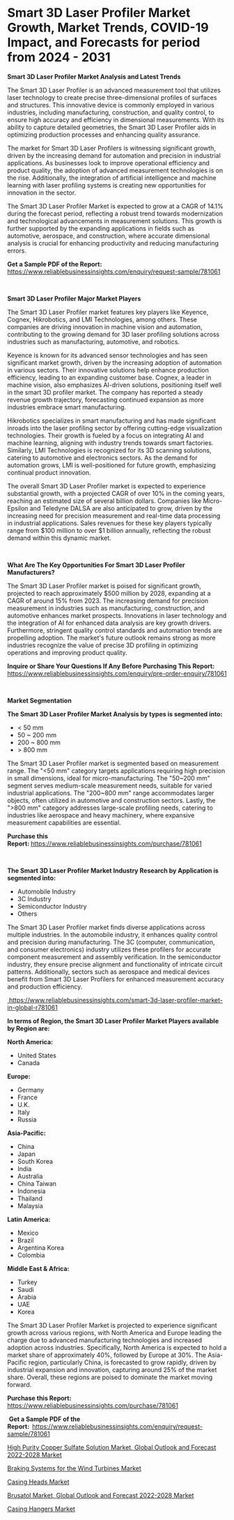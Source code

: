 <p><h1>Smart 3D Laser Profiler Market Growth, Market Trends, COVID-19 Impact, and Forecasts for period from 2024 - 2031</h1></p><p><strong>Smart 3D Laser Profiler Market Analysis and Latest Trends</strong></p>
<p><p>The Smart 3D Laser Profiler is an advanced measurement tool that utilizes laser technology to create precise three-dimensional profiles of surfaces and structures. This innovative device is commonly employed in various industries, including manufacturing, construction, and quality control, to ensure high accuracy and efficiency in dimensional measurements. With its ability to capture detailed geometries, the Smart 3D Laser Profiler aids in optimizing production processes and enhancing quality assurance.</p><p>The market for Smart 3D Laser Profilers is witnessing significant growth, driven by the increasing demand for automation and precision in industrial applications. As businesses look to improve operational efficiency and product quality, the adoption of advanced measurement technologies is on the rise. Additionally, the integration of artificial intelligence and machine learning with laser profiling systems is creating new opportunities for innovation in the sector.</p><p>The Smart 3D Laser Profiler Market is expected to grow at a CAGR of 14.1% during the forecast period, reflecting a robust trend towards modernization and technological advancements in measurement solutions. This growth is further supported by the expanding applications in fields such as automotive, aerospace, and construction, where accurate dimensional analysis is crucial for enhancing productivity and reducing manufacturing errors.</p></p>
<p><strong>Get a Sample PDF of the Report:&nbsp;</strong> <a href="https://www.reliablebusinessinsights.com/enquiry/request-sample/781061?utm_campaign=1260&utm_medium=2&utm_source=Github&utm_content=ia&utm_term=15102024&utm_id=smart-3d-laser-profiler">https://www.reliablebusinessinsights.com/enquiry/request-sample/781061</a></p>
<p>&nbsp;</p>
<p><strong>Smart 3D Laser Profiler Major Market Players</strong></p>
<p><p>The Smart 3D Laser Profiler market features key players like Keyence, Cognex, Hikrobotics, and LMI Technologies, among others. These companies are driving innovation in machine vision and automation, contributing to the growing demand for 3D laser profiling solutions across industries such as manufacturing, automotive, and robotics.</p><p>Keyence is known for its advanced sensor technologies and has seen significant market growth, driven by the increasing adoption of automation in various sectors. Their innovative solutions help enhance production efficiency, leading to an expanding customer base. Cognex, a leader in machine vision, also emphasizes AI-driven solutions, positioning itself well in the smart 3D profiler market. The company has reported a steady revenue growth trajectory, forecasting continued expansion as more industries embrace smart manufacturing.</p><p>Hikrobotics specializes in smart manufacturing and has made significant inroads into the laser profiling sector by offering cutting-edge visualization technologies. Their growth is fueled by a focus on integrating AI and machine learning, aligning with industry trends towards smart factories. Similarly, LMI Technologies is recognized for its 3D scanning solutions, catering to automotive and electronics sectors. As the demand for automation grows, LMI is well-positioned for future growth, emphasizing continual product innovation.</p><p>The overall Smart 3D Laser Profiler market is expected to experience substantial growth, with a projected CAGR of over 10% in the coming years, reaching an estimated size of several billion dollars. Companies like Micro-Epsilon and Teledyne DALSA are also anticipated to grow, driven by the increasing need for precision measurement and real-time data processing in industrial applications. Sales revenues for these key players typically range from $100 million to over $1 billion annually, reflecting the robust demand within this dynamic market.</p></p>
<p>&nbsp;</p>
<p><strong>What Are The Key Opportunities For Smart 3D Laser Profiler Manufacturers?</strong></p>
<p><p>The Smart 3D Laser Profiler market is poised for significant growth, projected to reach approximately $500 million by 2028, expanding at a CAGR of around 15% from 2023. The increasing demand for precision measurement in industries such as manufacturing, construction, and automotive enhances market prospects. Innovations in laser technology and the integration of AI for enhanced data analysis are key growth drivers. Furthermore, stringent quality control standards and automation trends are propelling adoption. The market's future outlook remains strong as more industries recognize the value of precise 3D profiling in optimizing operations and improving product quality.</p></p>
<p><strong>Inquire or Share Your Questions If Any Before Purchasing This Report:</strong> <a href="https://www.reliablebusinessinsights.com/enquiry/pre-order-enquiry/781061?utm_campaign=1260&utm_medium=2&utm_source=Github&utm_content=ia&utm_term=15102024&utm_id=smart-3d-laser-profiler">https://www.reliablebusinessinsights.com/enquiry/pre-order-enquiry/781061</a></p>
<p>&nbsp;</p>
<p><strong>Market Segmentation</strong></p>
<p><strong>The Smart 3D Laser Profiler Market Analysis by types is segmented into:</strong></p>
<p><ul><li>< 50 mm</li><li>50 ~ 200 mm</li><li>200 ~ 800 mm</li><li>> 800 mm</li></ul></p>
<p><p>The Smart 3D Laser Profiler market is segmented based on measurement range. The "<50 mm" category targets applications requiring high precision in small dimensions, ideal for micro-manufacturing. The "50~200 mm" segment serves medium-scale measurement needs, suitable for varied industrial applications. The "200~800 mm" range accommodates larger objects, often utilized in automotive and construction sectors. Lastly, the ">800 mm" category addresses large-scale profiling needs, catering to industries like aerospace and heavy machinery, where expansive measurement capabilities are essential.</p></p>
<p><strong>Purchase this Report:&nbsp;</strong><a href="https://www.reliablebusinessinsights.com/purchase/781061?utm_campaign=1260&utm_medium=2&utm_source=Github&utm_content=ia&utm_term=15102024&utm_id=smart-3d-laser-profiler">https://www.reliablebusinessinsights.com/purchase/781061</a></p>
<p>&nbsp;</p>
<p><strong>The Smart 3D Laser Profiler Market Industry Research by Application is segmented into:</strong></p>
<p><ul><li>Automobile Industry</li><li>3C Industry</li><li>Semiconductor Industry</li><li>Others</li></ul></p>
<p><p>The Smart 3D Laser Profiler market finds diverse applications across multiple industries. In the automobile industry, it enhances quality control and precision during manufacturing. The 3C (computer, communication, and consumer electronics) industry utilizes these profilers for accurate component measurement and assembly verification. In the semiconductor industry, they ensure precise alignment and functionality of intricate circuit patterns. Additionally, sectors such as aerospace and medical devices benefit from Smart 3D Laser Profilers for enhanced measurement accuracy and production efficiency.</p></p>
<p><a href="https://www.reliablebusinessinsights.com/smart-3d-laser-profiler-market-in-global-r781061?utm_campaign=1260&utm_medium=2&utm_source=Github&utm_content=ia&utm_term=15102024&utm_id=smart-3d-laser-profiler">&nbsp;https://www.reliablebusinessinsights.com/smart-3d-laser-profiler-market-in-global-r781061</a></p>
<p><strong>In terms of Region, the Smart 3D Laser Profiler Market Players available by Region are:</strong></p>
<p>
    <p> <strong> North America: </strong>
        <ul>
            <li>United States</li>
            <li>Canada</li>
        </ul>
        </p> 
    <p> <strong> Europe: </strong>
        <ul>
            <li>Germany</li>
            <li>France</li>
            <li>U.K.</li>
            <li>Italy</li>
            <li>Russia</li>
        </ul>
        </p> 
    <p> <strong> Asia-Pacific: </strong>
        <ul>
            <li>China</li>
            <li>Japan</li>
            <li>South Korea</li>
            <li>India</li>
            <li>Australia</li>
            <li>China Taiwan</li>
            <li>Indonesia</li>
            <li>Thailand</li>
            <li>Malaysia</li>
        </ul>
        </p> 
    <p> <strong> Latin America: </strong>
        <ul>
            <li>Mexico</li>
            <li>Brazil</li>
            <li>Argentina Korea</li>
            <li>Colombia</li>
        </ul>
        </p> 
    <p> <strong> Middle East & Africa: </strong>
        <ul>
            <li>Turkey</li>
            <li>Saudi</li>
            <li>Arabia</li>
            <li>UAE</li>
            <li>Korea</li>
        </ul>
    </p>
    </p>
<p><p>The Smart 3D Laser Profiler Market is projected to experience significant growth across various regions, with North America and Europe leading the charge due to advanced manufacturing technologies and increased adoption across industries. Specifically, North America is expected to hold a market share of approximately 40%, followed by Europe at 30%. The Asia-Pacific region, particularly China, is forecasted to grow rapidly, driven by industrial expansion and innovation, capturing around 25% of the market share. Overall, these regions are poised to dominate the market moving forward.</p></p>
<p><strong>Purchase this Report: </strong><a href="https://www.reliablebusinessinsights.com/purchase/781061?utm_campaign=1260&utm_medium=2&utm_source=Github&utm_content=ia&utm_term=15102024&utm_id=smart-3d-laser-profiler">https://www.reliablebusinessinsights.com/purchase/781061</a></p>
<p>&nbsp;<strong>Get a Sample PDF of the Report:&nbsp;&nbsp;</strong><a href="https://www.reliablebusinessinsights.com/enquiry/request-sample/781061?utm_campaign=1260&utm_medium=2&utm_source=Github&utm_content=ia&utm_term=15102024&utm_id=smart-3d-laser-profiler">https://www.reliablebusinessinsights.com/enquiry/request-sample/781061</a></p>
<p><strong></strong></p>
<p><p><a href="https://www.linkedin.com/pulse/investment-opportunities-high-purity-copper-sulfate-solution-market-phybe?utm_campaign=1260&utm_medium=2&utm_source=Github&utm_content=ia&utm_term=15102024&utm_id=smart-3d-laser-profiler">High Purity Copper Sulfate Solution Market, Global Outlook and Forecast 2022-2028 Market</a></p><p><a href="https://github.com/dowsegmspivadlk/Market-Research-Report-List-1/blob/main/braking-systems-for-the-wind-turbines-market.md?utm_campaign=1260&utm_medium=2&utm_source=Github&utm_content=ia&utm_term=15102024&utm_id=smart-3d-laser-profiler">Braking Systems for the Wind Turbines Market</a></p><p><a href="https://issuu.com/reportprime-2/docs/casing-heads-market-size-2030.pptx_a778dd71d24a70?utm_campaign=1260&utm_medium=2&utm_source=Github&utm_content=ia&utm_term=15102024&utm_id=smart-3d-laser-profiler">Casing Heads Market</a></p><p><a href="https://www.linkedin.com/pulse/top-trends-transforming-brusatol-market-global-outlook-forecast-0t3je?utm_campaign=1260&utm_medium=2&utm_source=Github&utm_content=ia&utm_term=15102024&utm_id=smart-3d-laser-profiler">Brusatol Market, Global Outlook and Forecast 2022-2028 Market</a></p><p><a href="https://issuu.com/reportprime-2/docs/casing-hangers-market-size-2030.ppt_5b0778b8bef13d?utm_campaign=1260&utm_medium=2&utm_source=Github&utm_content=ia&utm_term=15102024&utm_id=smart-3d-laser-profiler">Casing Hangers Market</a></p></p>